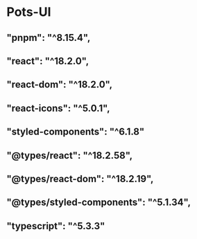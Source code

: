 # Pots-UI

## "pnpm": "^8.15.4",
## "react": "^18.2.0",
## "react-dom": "^18.2.0",
## "react-icons": "^5.0.1",
## "styled-components": "^6.1.8"
## "@types/react": "^18.2.58",
## "@types/react-dom": "^18.2.19",
## "@types/styled-components": "^5.1.34",
## "typescript": "^5.3.3"
